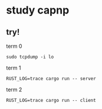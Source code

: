 # study capnp

## try!

term 0

``` shell
sudo tcpdump -i lo
```

term 1

``` shell
RUST_LOG=trace cargo run -- server
```

term 2

``` shell
RUST_LOG=trace cargo run -- client
```
